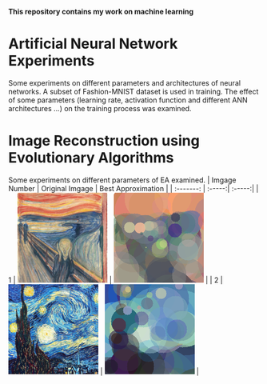 **This repository contains my work on machine learning**

# Artificial Neural Network Experiments
Some experiments on different parameters and architectures of neural networks. A subset of Fashion-MNIST dataset is used in training. The effect of some parameters (learning rate, activation function and different ANN architectures ...) on the training process was examined.
# Image Reconstruction using Evolutionary Algorithms
Some experiments on different parameters of EA examined.
| Imgage Number | Original Imgage | Best Approximation |
| :-------: | :-----:| :-----:|
| 1 |  ![](https://github.com/aktastunahan/ML-Works/blob/main/Image-Reconstruction-Evolutionary-Algorithms/painting1.png)  | ![](https://github.com/aktastunahan/ML-Works/blob/main/Image-Reconstruction-Evolutionary-Algorithms/best_individual_painting1.png)   |
| 2 |  ![](https://github.com/aktastunahan/ML-Works/blob/main/Image-Reconstruction-Evolutionary-Algorithms/painting2.png)  | ![](https://github.com/aktastunahan/ML-Works/blob/main/Image-Reconstruction-Evolutionary-Algorithms/best_individual_painting2.png)   |
